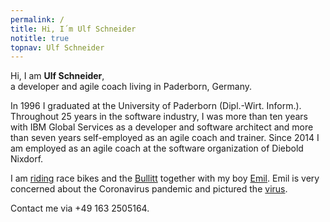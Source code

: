 ```yaml
---
permalink: /
title: Hi, I´m Ulf Schneider
notitle: true
topnav: Ulf Schneider
---
```


<div class="meta base-color fs-3 lh-2 mrb-2">Hi, I am <span class="inline-block"><strong>Ulf Schneider</strong>,</span><br> a developer and agile coach living in Paderborn, Germany.</div>

In 1996 I graduated at the University of Paderborn (Dipl.-Wirt. Inform.). Throughout 25 years in the software industry, I was more than ten years with IBM Global Services as a developer and software architect and more than seven years self-employed as an agile coach and trainer. Since 2014 I am employed as an agile coach at the software organization of Diebold Nixdorf.

I am [riding](/bike/cross-the-alps) race bikes and the [Bullitt](/emil/2016-10-02) together with my boy [Emil](/emil/emil-is-ready-for-the-beach). Emil is very concerned about the Coronavirus pandemic and pictured the [virus](/emil/emil-pictured-the-coronavirus). 

Contact me via +49 163 2505164.

